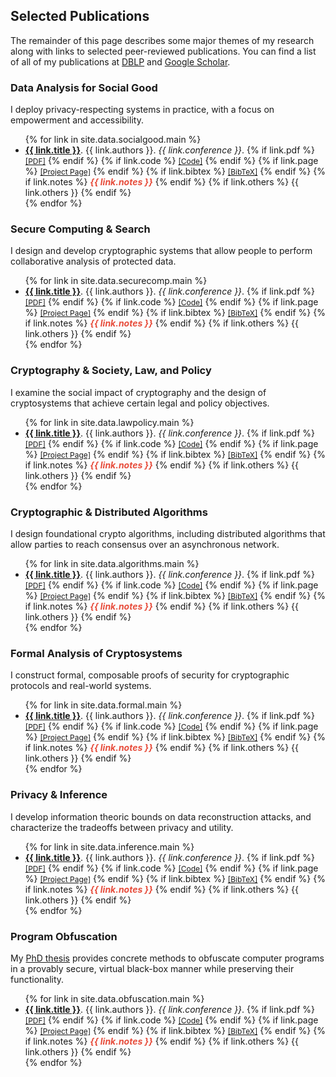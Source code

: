 ## Selected Publications

The remainder of this page describes some major themes of my research along with links to selected peer-reviewed publications. You can find a list of all of my publications at <a href="https://dblp.org/pid/59/6288.html">DBLP</a> and <a href="https://scholar.google.com/citations?user=lneZSfIAAAAJ">Google Scholar</a>.


### <i class="fa fa-cloud"></i> Data Analysis for Social Good

I deploy privacy-respecting systems in practice, with a focus on empowerment and accessibility.

<ul>
{% for link in site.data.socialgood.main %}
<li>
    <strong> <a href="{{ link.pdf }}">{{ link.title }}</a></strong>.
    {{ link.authors }}.
    <em>{{ link.conference }}</em>.
    {% if link.pdf %} 
      <a href="{{ link.pdf }}" style="font-size:12px;">[PDF]</a>
      {% endif %}
      {% if link.code %} 
      <a href="{{ link.code }}" style="font-size:12px;">[Code]</a>
      {% endif %}
      {% if link.page %} 
      <a href="{{ link.page }}" style="font-size:12px;">[Project Page]</a>
      {% endif %}
      {% if link.bibtex %} 
      <a href="{{ link.bibtex }}" style="font-size:12px;">[BibTeX]</a>
      {% endif %}
      {% if link.notes %} 
      <strong> <i style="color:#e74d3c">{{ link.notes }}</i></strong>
      {% endif %}
      {% if link.others %} 
      {{ link.others }}
      {% endif %}
</li>
{% endfor %}
</ul>



### <i class="fa fa-database"></i> Secure Computing & Search

I design and develop cryptographic systems that allow people to perform collaborative analysis of protected data.

<ul>
{% for link in site.data.securecomp.main %}
<li>
    <strong> <a href="{{ link.pdf }}">{{ link.title }}</a></strong>.
    {{ link.authors }}.
    <em>{{ link.conference }}</em>.
    {% if link.pdf %} 
      <a href="{{ link.pdf }}" style="font-size:12px;">[PDF]</a>
      {% endif %}
      {% if link.code %} 
      <a href="{{ link.code }}" style="font-size:12px;">[Code]</a>
      {% endif %}
      {% if link.page %} 
      <a href="{{ link.page }}" style="font-size:12px;">[Project Page]</a>
      {% endif %}
      {% if link.bibtex %} 
      <a href="{{ link.bibtex }}" style="font-size:12px;">[BibTeX]</a>
      {% endif %}
      {% if link.notes %} 
      <strong> <i style="color:#e74d3c">{{ link.notes }}</i></strong>
      {% endif %}
      {% if link.others %} 
      {{ link.others }}
      {% endif %}
</li>
{% endfor %}
</ul>



### <i class="fa fa-balance-scale"></i> Cryptography & Society, Law, and Policy

I examine the social impact of cryptography and the design of cryptosystems that achieve certain legal and policy objectives.

<ul>
{% for link in site.data.lawpolicy.main %}
<li>
    <strong> <a href="{{ link.pdf }}">{{ link.title }}</a></strong>.
    {{ link.authors }}.
    <em>{{ link.conference }}</em>.
    {% if link.pdf %} 
      <a href="{{ link.pdf }}" style="font-size:12px;">[PDF]</a>
      {% endif %}
      {% if link.code %} 
      <a href="{{ link.code }}" style="font-size:12px;">[Code]</a>
      {% endif %}
      {% if link.page %} 
      <a href="{{ link.page }}" style="font-size:12px;">[Project Page]</a>
      {% endif %}
      {% if link.bibtex %} 
      <a href="{{ link.bibtex }}" style="font-size:12px;">[BibTeX]</a>
      {% endif %}
      {% if link.notes %} 
      <strong> <i style="color:#e74d3c">{{ link.notes }}</i></strong>
      {% endif %}
      {% if link.others %} 
      {{ link.others }}
      {% endif %}
</li>
{% endfor %}
</ul>



### <i class="fa fa-server"></i> Cryptographic & Distributed Algorithms

I design foundational crypto algorithms, including distributed algorithms that allow parties to reach consensus over an asynchronous network.

<ul>
{% for link in site.data.algorithms.main %}
<li>
    <strong> <a href="{{ link.pdf }}">{{ link.title }}</a></strong>.
    {{ link.authors }}.
    <em>{{ link.conference }}</em>.
    {% if link.pdf %} 
      <a href="{{ link.pdf }}" style="font-size:12px;">[PDF]</a>
      {% endif %}
      {% if link.code %} 
      <a href="{{ link.code }}" style="font-size:12px;">[Code]</a>
      {% endif %}
      {% if link.page %} 
      <a href="{{ link.page }}" style="font-size:12px;">[Project Page]</a>
      {% endif %}
      {% if link.bibtex %} 
      <a href="{{ link.bibtex }}" style="font-size:12px;">[BibTeX]</a>
      {% endif %}
      {% if link.notes %} 
      <strong> <i style="color:#e74d3c">{{ link.notes }}</i></strong>
      {% endif %}
      {% if link.others %} 
      {{ link.others }}
      {% endif %}
</li>
{% endfor %}
</ul>


### <i class="fa fa-check-circle"></i> Formal Analysis of Cryptosystems

I construct formal, composable proofs of security for cryptographic protocols and real-world systems.

<ul>
{% for link in site.data.formal.main %}
<li>
    <strong> <a href="{{ link.pdf }}">{{ link.title }}</a></strong>.
    {{ link.authors }}.
    <em>{{ link.conference }}</em>.
    {% if link.pdf %} 
      <a href="{{ link.pdf }}" style="font-size:12px;">[PDF]</a>
      {% endif %}
      {% if link.code %} 
      <a href="{{ link.code }}" style="font-size:12px;">[Code]</a>
      {% endif %}
      {% if link.page %} 
      <a href="{{ link.page }}" style="font-size:12px;">[Project Page]</a>
      {% endif %}
      {% if link.bibtex %} 
      <a href="{{ link.bibtex }}" style="font-size:12px;">[BibTeX]</a>
      {% endif %}
      {% if link.notes %} 
      <strong> <i style="color:#e74d3c">{{ link.notes }}</i></strong>
      {% endif %}
      {% if link.others %} 
      {{ link.others }}
      {% endif %}
</li>
{% endfor %}
</ul>


### <i class="fa fa-lightbulb"></i> Privacy & Inference

I develop information theoric bounds on data reconstruction attacks, and characterize the tradeoffs between privacy and utility.

<ul>
{% for link in site.data.inference.main %}
<li>
    <strong> <a href="{{ link.pdf }}">{{ link.title }}</a></strong>.
    {{ link.authors }}.
    <em>{{ link.conference }}</em>.
    {% if link.pdf %} 
      <a href="{{ link.pdf }}" style="font-size:12px;">[PDF]</a>
      {% endif %}
      {% if link.code %} 
      <a href="{{ link.code }}" style="font-size:12px;">[Code]</a>
      {% endif %}
      {% if link.page %} 
      <a href="{{ link.page }}" style="font-size:12px;">[Project Page]</a>
      {% endif %}
      {% if link.bibtex %} 
      <a href="{{ link.bibtex }}" style="font-size:12px;">[BibTeX]</a>
      {% endif %}
      {% if link.notes %} 
      <strong> <i style="color:#e74d3c">{{ link.notes }}</i></strong>
      {% endif %}
      {% if link.others %} 
      {{ link.others }}
      {% endif %}
</li>
{% endfor %}
</ul>


### <i class="fa fa-code fa-fw"></i> Program Obfuscation

My <a href="https://dspace.mit.edu/handle/1721.1/64489">PhD thesis</a> provides concrete methods to obfuscate computer programs in a provably secure, virtual black-box manner while preserving their functionality.

<ul>
{% for link in site.data.obfuscation.main %}
<li>
    <strong> <a href="{{ link.pdf }}">{{ link.title }}</a></strong>.
    {{ link.authors }}.
    <em>{{ link.conference }}</em>.
    {% if link.pdf %} 
      <a href="{{ link.pdf }}" style="font-size:12px;">[PDF]</a>
      {% endif %}
      {% if link.code %} 
      <a href="{{ link.code }}" style="font-size:12px;">[Code]</a>
      {% endif %}
      {% if link.page %} 
      <a href="{{ link.page }}" style="font-size:12px;">[Project Page]</a>
      {% endif %}
      {% if link.bibtex %} 
      <a href="{{ link.bibtex }}" style="font-size:12px;">[BibTeX]</a>
      {% endif %}
      {% if link.notes %} 
      <strong> <i style="color:#e74d3c">{{ link.notes }}</i></strong>
      {% endif %}
      {% if link.others %} 
      {{ link.others }}
      {% endif %}
</li>
{% endfor %}
</ul>


<!---
<div class="publications">
<ol class="bibliography">

{% for link in site.data.obfuscation.main %}

<li>
<div class="pub-row">
  <div class="col-sm-9">
      <div class="title"><a href="{{ link.pdf }}">{{ link.title }}</a></div>
      <div class="author">{{ link.authors }}</div>
      <div class="periodical"><em>{{ link.conference }}</em>
      </div>
    <div class="links">
      {% if link.pdf %} 
      <a href="{{ link.pdf }}" class="btn btn-sm z-depth-0" role="button" target="_blank" style="font-size:12px;">PDF</a>
      {% endif %}
      {% if link.code %} 
      <a href="{{ link.code }}" class="btn btn-sm z-depth-0" role="button" target="_blank" style="font-size:12px;">Code</a>
      {% endif %}
      {% if link.page %} 
      <a href="{{ link.page }}" class="btn btn-sm z-depth-0" role="button" target="_blank" style="font-size:12px;">Project Page</a>
      {% endif %}
      {% if link.bibtex %} 
      <a href="{{ link.bibtex }}" class="btn btn-sm z-depth-0" role="button" target="_blank" style="font-size:12px;">BibTex</a>
      {% endif %}
      {% if link.notes %} 
      <strong> <i style="color:#e74d3c">{{ link.notes }}</i></strong>
      {% endif %}
      {% if link.others %} 
      {{ link.others }}
      {% endif %}
    </div>
  </div>
</div>
</li>

{% endfor %}

</ol>
</div>
-->

